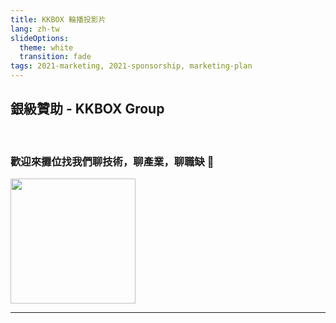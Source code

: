```yaml
---
title: KKBOX 輪播投影片
lang: zh-tw
slideOptions:
  theme: white
  transition: fade
tags: 2021-marketing, 2021-sponsorship, marketing-plan 
---
```


<style>
.reveal section img {
    border: none;
    box-shadow: none;
}
</style>

## 銀級贊助 - KKBOX Group
<br>

### 歡迎來攤位找我們聊技術，聊產業，聊職缺 :raised_hands:

<!-- TODO 先用去年的 Logo 等廠商給 Logo 後再更新成今年的 -->
<img style="height: 200px;" src="https://storage.googleapis.com/pycontw-static/sponsors/kkbox-group/KKBOX_GROUP.png">

<!-- .slide: data-background="#f7f5fa" -->

---